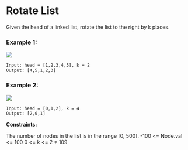 # Rotate List

Given the head of a linked list, rotate the list to the right by k places.


### Example 1:
![](https://assets.leetcode.com/uploads/2020/11/13/rotate1.jpg)
```
Input: head = [1,2,3,4,5], k = 2
Output: [4,5,1,2,3]
```
### Example 2:
![](https://assets.leetcode.com/uploads/2020/11/13/roate2.jpg)
```
Input: head = [0,1,2], k = 4
Output: [2,0,1]
``` 

**Constraints:**

The number of nodes in the list is in the range [0, 500].
-100 <= Node.val <= 100
0 <= k <= 2 * 109
